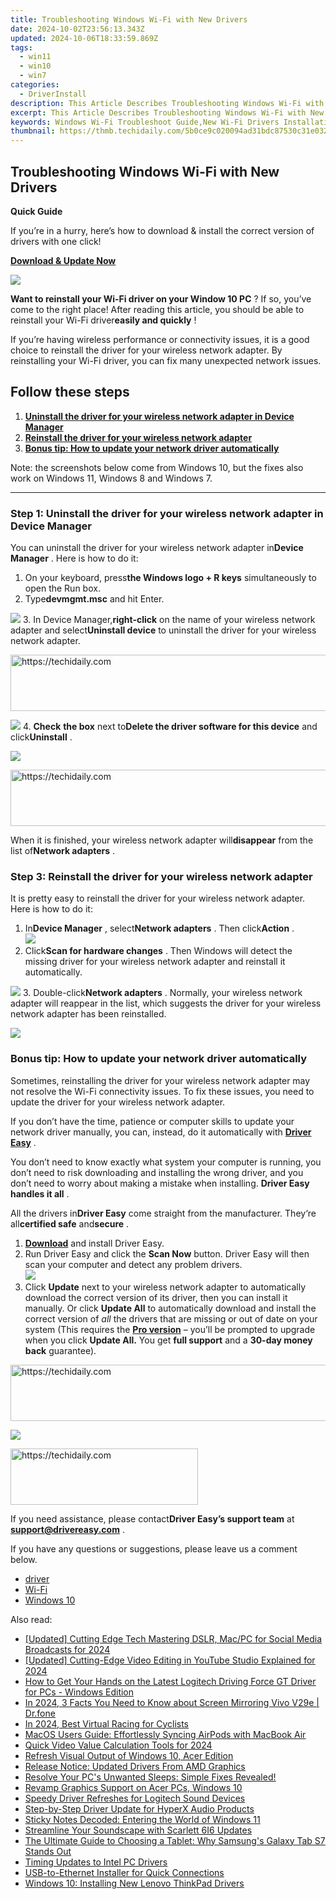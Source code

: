 ```yaml
---
title: Troubleshooting Windows Wi-Fi with New Drivers
date: 2024-10-02T23:56:13.343Z
updated: 2024-10-06T18:33:59.869Z
tags:
  - win11
  - win10
  - win7
categories:
  - DriverInstall
description: This Article Describes Troubleshooting Windows Wi-Fi with New Drivers
excerpt: This Article Describes Troubleshooting Windows Wi-Fi with New Drivers
keywords: Windows Wi-Fi Troubleshoot Guide,New Wi-Fi Drivers Installation for Windows,Windows Wi-Fi Connection Fix,Troubleshoot Wi-Fi Networks on Windows,Resolving Wi-Fi Problems with New Drivers,Updating Wi-Fi Driver Software on Windows PC,How to Fix Wi-Fi Issues on Windows Update
thumbnail: https://thmb.techidaily.com/5b0ce9c020094ad31bdc87530c31e032109184ed98794f1ba27d0b681ad3c785.jpg
---
```


## Troubleshooting Windows Wi-Fi with New Drivers

**Quick Guide**

 If you’re in a hurry, here’s how to download & install the correct version of drivers with one click!

[**Download & Update Now**](https://tools.techidaily.com/drivereasy/download/)

![](https://images.drivereasy.com/wp-content/uploads/2018/11/Snap520-300x217.png)

**Want to reinstall your Wi-Fi driver on your Window 10 PC** ? If so, you’ve come to the right place! After reading this article, you should be able to reinstall your Wi-Fi driver**easily and quickly** !

 If you’re having wireless performance or connectivity issues, it is a good choice to reinstall the driver for your wireless network adapter. By reinstalling your Wi-Fi driver, you can fix many unexpected network issues.

## **Follow these steps**

1. [**Uninstall the driver for your wireless network adapter in Device Manager**](#b)
2. [**Reinstall the driver for your wireless network adapter**](#c)
3. [**Bonus tip: How to update your network driver automatically**](#d)

 Note: the screenshots below come from Windows 10, but the fixes also work on Windows 11, Windows 8 and Windows 7.

---

### **Step 1: Uninstall the driver for your wireless network adapter in Device Manager**

 You can uninstall the driver for your wireless network adapter in**Device Manager** . Here is how to do it:

1. On your keyboard, press**the Windows logo + R keys** simultaneously to open the Run box.
2. Type**devmgmt.msc** and hit Enter.  

![](https://images.drivereasy.com/wp-content/uploads/2023/10/win11-how-to-open-the-Device-Manager.jpg)
3. In Device Manager,**right-click** on the name of your wireless network adapter and select**Uninstall device** to uninstall the driver for your wireless network adapter.  

<!-- affiliate ads begin -->
<a href="https://aligracehair.sjv.io/c/5597632/1886003/19272" target="_top" id="1886003">
  <img src="//a.impactradius-go.com/display-ad/19272-1886003" border="0" alt="https://techidaily.com" width="728" height="90"/>
</a>
<img height="0" width="0" src="https://aligracehair.sjv.io/i/5597632/1886003/19272" style="position:absolute;visibility:hidden;" border="0" />
<!-- affiliate ads end -->

![](https://images.drivereasy.com/wp-content/uploads/2018/11/Snap523.png)
4. **Check** **the box** next to**Delete the driver software for this device** and click**Uninstall** .  

![](https://images.drivereasy.com/wp-content/uploads/2018/11/Snap524.png)

<!-- affiliate ads begin -->
<a href="https://wigfever.sjv.io/c/5597632/2014851/22899" target="_top" id="2014851">
  <img src="//a.impactradius-go.com/display-ad/22899-2014851" border="0" alt="https://techidaily.com" width="728" height="90"/>
</a>
<img height="0" width="0" src="https://wigfever.sjv.io/i/5597632/2014851/22899" style="position:absolute;visibility:hidden;" border="0" />
<!-- affiliate ads end -->

 When it is finished, your wireless network adapter will**disappear** from the list of**Network adapters** .

### **Step 3: Reinstall the driver for your wireless network adapter**

 It is pretty easy to reinstall the driver for your wireless network adapter. Here is how to do it:

1. In**Device Manager** , select**Network adapters** . Then click**Action** .  
![](https://images.drivereasy.com/wp-content/uploads/2018/11/Snap532-1.png)
2. Click**Scan for hardware changes** . Then Windows will detect the missing driver for your wireless network adapter and reinstall it automatically.  

![](https://images.drivereasy.com/wp-content/uploads/2018/11/Snap533.png)
3. Double-click**Network adapters** . Normally, your wireless network adapter will reappear in the list, which suggests the driver for your wireless network adapter has been reinstalled.  

![](https://images.drivereasy.com/wp-content/uploads/2018/11/Snap534.png)

### Bonus tip: How to update your network driver automatically

 Sometimes, reinstalling the driver for your wireless network adapter may not resolve the Wi-Fi connectivity issues. To fix these issues, you need to update the driver for your wireless network adapter.

 If you don’t have the time, patience or computer skills to update your network driver manually, you can, instead, do it automatically with **[Driver Easy](https://tools.techidaily.com/drivereasy/download/)** .

 You don’t need to know exactly what system your computer is running, you don’t need to risk downloading and installing the wrong driver, and you don’t need to worry about making a mistake when installing. **Driver Easy handles it all** .

 All the drivers in**Driver Easy** come straight from the manufacturer. They‘re all**certified safe** and**secure** .

1. **[Download](https://tools.techidaily.com/drivereasy/download/)**  and install Driver Easy.
2. Run Driver Easy and click the **Scan Now**  button. Driver Easy will then scan your computer and detect any problem drivers.  
![](https://images.drivereasy.com/wp-content/uploads/2018/11/Snap526.png)
3. Click **Update**  next to your wireless network adapter to automatically download the correct version of its driver, then you can install it manually. Or click **Update All**  to automatically download and install the correct version of _all_  the drivers that are missing or out of date on your system (This requires the **[Pro version](https://tools.techidaily.com/drivereasy/download/)**  – you’ll be prompted to upgrade when you click **Update All.** You get **full support**  and a **30-day money back**  guarantee).  

<!-- affiliate ads begin -->
<a href="https://ephamedtechinc.pxf.io/c/5597632/2137203/26400" target="_top" id="2137203">
  <img src="//a.impactradius-go.com/display-ad/26400-2137203" border="0" alt="https://techidaily.com" width="728" height="90"/>
</a>
<img height="0" width="0" src="https://ephamedtechinc.pxf.io/i/5597632/2137203/26400" style="position:absolute;visibility:hidden;" border="0" />
<!-- affiliate ads end -->

![](https://images.drivereasy.com/wp-content/uploads/2018/11/Snap530.png)

<!-- affiliate ads begin -->
<a href="https://aligracehair.sjv.io/c/5597632/2027190/19272" target="_top" id="2027190">
  <img src="//a.impactradius-go.com/display-ad/19272-2027190" border="0" alt="https://techidaily.com" width="300" height="90"/>
</a>
<img height="0" width="0" src="https://aligracehair.sjv.io/i/5597632/2027190/19272" style="position:absolute;visibility:hidden;" border="0" />
<!-- affiliate ads end -->

 If you need assistance, please contact**Driver Easy’s support team** at [**support@drivereasy.com**](mailto:support@drivereasy.com) .

 If you have any questions or suggestions, please leave us a comment below.

* [driver](https://tools.techidaily.com/drivereasy/download/)
* [Wi-Fi](https://store.drivereasy.com/order/cart.php?PRODS=4731822&QTY=1&AFFILIATE=108875)
* [Windows 10](https://tools.techidaily.com/drivereasy/download/)

<ins class="adsbygoogle"
     style="display:block"
     data-ad-format="autorelaxed"
     data-ad-client="ca-pub-7571918770474297"
     data-ad-slot="1223367746"></ins>

<ins class="adsbygoogle"
     style="display:block"
     data-ad-client="ca-pub-7571918770474297"
     data-ad-slot="8358498916"
     data-ad-format="auto"
     data-full-width-responsive="true"></ins>

<span class="atpl-alsoreadstyle">Also read:</span>
<div><ul>
<li><a href="https://facebook-clips.techidaily.com/updated-cutting-edge-tech-mastering-dslr-macpc-for-social-media-broadcasts-for-2024/"><u>[Updated] Cutting Edge Tech Mastering DSLR, Mac/PC for Social Media Broadcasts for 2024</u></a></li>
<li><a href="https://facebook-video-share.techidaily.com/updated-cutting-edge-video-editing-in-youtube-studio-explained-for-2024/"><u>[Updated] Cutting-Edge Video Editing in YouTube Studio Explained for 2024</u></a></li>
<li><a href="https://win-dash.techidaily.com/how-to-get-your-hands-on-the-latest-logitech-driving-force-gt-driver-for-pcs-windows-edition/"><u>How to Get Your Hands on the Latest Logitech Driving Force GT Driver for PCs - Windows Edition</u></a></li>
<li><a href="https://screen-mirror.techidaily.com/in-2024-3-facts-you-need-to-know-about-screen-mirroring-vivo-v29e-drfone-by-drfone-android/"><u>In 2024, 3 Facts You Need to Know about Screen Mirroring Vivo V29e | Dr.fone</u></a></li>
<li><a href="https://remote-screen-capture.techidaily.com/in-2024-best-virtual-racing-for-cyclists/"><u>In 2024, Best Virtual Racing for Cyclists</u></a></li>
<li><a href="https://technical-tips.techidaily.com/macos-users-guide-effortlessly-syncing-airpods-with-macbook-air/"><u>MacOS Users Guide: Effortlessly Syncing AirPods with MacBook Air</u></a></li>
<li><a href="https://facebook-record-videos.techidaily.com/quick-video-value-calculation-tools-for-2024/"><u>Quick Video Value Calculation Tools for 2024</u></a></li>
<li><a href="https://driver-install.techidaily.com/refresh-visual-output-of-windows-10-acer-edition/"><u>Refresh Visual Output of Windows 10, Acer Edition</u></a></li>
<li><a href="https://driver-install.techidaily.com/release-notice-updated-drivers-from-amd-graphics/"><u>Release Notice: Updated Drivers From AMD Graphics</u></a></li>
<li><a href="https://win-howtos.techidaily.com/1723211083474-resolve-your-pcs-unwanted-sleeps-simple-fixes-revealed/"><u>Resolve Your PC's Unwanted Sleeps: Simple Fixes Revealed!</u></a></li>
<li><a href="https://driver-install.techidaily.com/revamp-graphics-support-on-acer-pcs-windows-10/"><u>Revamp Graphics Support on Acer PCs, Windows 10</u></a></li>
<li><a href="https://driver-install.techidaily.com/speedy-driver-refreshes-for-logitech-sound-devices/"><u>Speedy Driver Refreshes for Logitech Sound Devices</u></a></li>
<li><a href="https://driver-install.techidaily.com/step-by-step-driver-update-for-hyperx-audio-products/"><u>Step-by-Step Driver Update for HyperX Audio Products</u></a></li>
<li><a href="https://win11.techidaily.com/sticky-notes-decoded-entering-the-world-of-windows-11/"><u>Sticky Notes Decoded: Entering the World of Windows 11</u></a></li>
<li><a href="https://driver-install.techidaily.com/streamline-your-soundscape-with-scarlett-6i6-updates/"><u>Streamline Your Soundscape with Scarlett 6I6 Updates</u></a></li>
<li><a href="https://buynow-marvelous.techidaily.com/the-ultimate-guide-to-choosing-a-tablet-why-samsungs-galaxy-tab-s7-stands-out/"><u>The Ultimate Guide to Choosing a Tablet: Why Samsung's Galaxy Tab S7 Stands Out</u></a></li>
<li><a href="https://driver-install.techidaily.com/timing-updates-to-intel-pc-drivers/"><u>Timing Updates to Intel PC Drivers</u></a></li>
<li><a href="https://driver-install.techidaily.com/usb-to-ethernet-installer-for-quick-connections/"><u>USB-to-Ethernet Installer for Quick Connections</u></a></li>
<li><a href="https://driver-install.techidaily.com/windows-10-installing-new-lenovo-thinkpad-drivers/"><u>Windows 10: Installing New Lenovo ThinkPad Drivers</u></a></li>
</ul></div>

